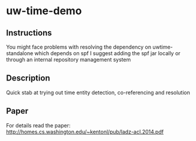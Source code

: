 # uw-time-demo

## Instructions
You might face problems with resolving the dependency on uwtime-standalone which depends on spf
I suggest adding the spf jar locally or through an internal repository management system

## Description
Quick stab at trying out time entity detection, co-referencing and resolution 

## Paper
For details read the paper:
 http://homes.cs.washington.edu/~kentonl/pub/ladz-acl.2014.pdf

